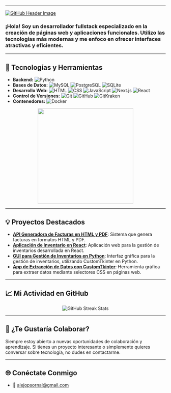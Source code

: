 
---

[![GitHub Header Image](https://github.com/user-attachments/assets/5c6dc07f-3faf-4267-b64e-26f0e15254dd)](url)

### ¡Hola! Soy un desarrollador **fullstack** especializado en la creación de páginas web y aplicaciones funcionales. Utilizo las tecnologías más modernas y me enfoco en ofrecer interfaces atractivas y eficientes.

---

## 🚀 Tecnologías y Herramientas

- **Backend:** ![Python](https://img.shields.io/badge/Python-3776AB?style=flat-square&logo=python&logoColor=white)
- **Bases de Datos:** ![MySQL](https://img.shields.io/badge/MySQL-4479A1?style=flat-square&logo=mysql&logoColor=white) ![PostgreSQL](https://img.shields.io/badge/PostgreSQL-336791?style=flat-square&logo=postgresql&logoColor=white) ![SQLite](https://img.shields.io/badge/SQLite-003B57?style=flat-square&logo=sqlite&logoColor=white)
- **Desarrollo Web:** ![HTML](https://img.shields.io/badge/HTML5-E34F26?style=flat-square&logo=html5&logoColor=white) ![CSS](https://img.shields.io/badge/CSS3-1572B6?style=flat-square&logo=css3&logoColor=white) ![JavaScript](https://img.shields.io/badge/JavaScript-F7DF1E?style=flat-square&logo=javascript&logoColor=black) ![Next.js](https://img.shields.io/badge/Next.js-000000?style=flat-square&logo=next.js&logoColor=white) ![React](https://img.shields.io/badge/React-61DAFB?style=flat-square&logo=react&logoColor=black)
- **Control de Versiones:** ![Git](https://img.shields.io/badge/Git-F05032?style=flat-square&logo=git&logoColor=white) ![GitHub](https://img.shields.io/badge/GitHub-181717?style=flat-square&logo=github&logoColor=white) ![GitKraken](https://img.shields.io/badge/GitKraken-179287?style=flat-square&logo=gitkraken&logoColor=white)
- **Contenedores:** ![Docker](https://img.shields.io/badge/Docker-2496ED?style=flat-square&logo=docker&logoColor=white)


<p align="center">
  <img src="https://user-images.githubusercontent.com/74038190/219923809-b86dc415-a0c2-4a38-bc88-ad6cf06395a8.gif" width="300" height="300">
</p>

---

## 💡 Proyectos Destacados

- [**API Generadora de Facturas en HTML y PDF**](https://github.com/MelonConYogurt/api-html-pdf-generator): Sistema que genera facturas en formatos HTML y PDF.
- [**Aplicación de Inventario en React**](https://github.com/MelonConYogurt/inventory-react-app): Aplicación web para la gestión de inventarios desarrollada en React.
- [**GUI para Gestión de Inventarios en Python**](https://github.com/MelonConYogurt/gui-python-inventarios-customtkinter): Interfaz gráfica para la gestión de inventarios, utilizando CustomTkinter en Python.
- [**App de Extracción de Datos con CustomTkinter**](https://github.com/MelonConYogurt/gui-extraccion-data-customtkinter): Herramienta gráfica para extraer datos mediante selectores CSS en páginas web.

---

## 📈 Mi Actividad en GitHub

<p align="center">
  <img src="https://github-readme-streak-stats.herokuapp.com?user=MelonConYogurt&theme=dark&border_radius=10" alt="GitHub Streak Stats">
</p>

---

## 🤝 ¿Te Gustaría Colaborar?

Siempre estoy abierto a nuevas oportunidades de colaboración y aprendizaje. Si tienes un proyecto interesante o simplemente quieres conversar sobre tecnología, no dudes en contactarme.

---

## 🌐 Conéctate Conmigo

- 📧 [alejopsornal@gmail.com](mailto:alejopsornal@gmail.com)

